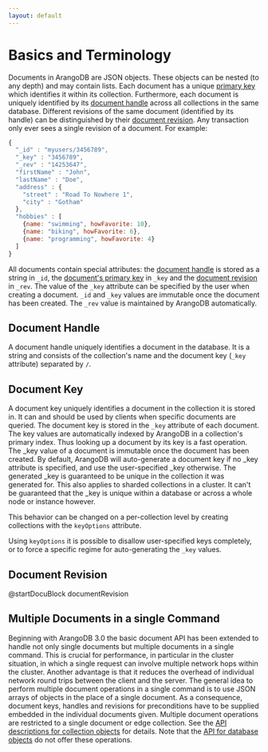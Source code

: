 ```yaml
---
layout: default
---
```

Basics and Terminology
======================

Documents in ArangoDB are JSON objects. These objects can be nested (to
any depth) and may contain lists. Each document has a unique 
[primary key](../../Appendix/Glossary.md#document-key) which 
identifies it within its collection. Furthermore, each document is 
uniquely identified
by its [document handle](../../Appendix/Glossary.md#document-handle) 
across all collections in the same database. Different revisions of
the same document (identified by its handle) can be distinguished by their 
[document revision](../../Appendix/Glossary.md#document-revision).
Any transaction only ever sees a single revision of a document.
For example:

```js
{
  "_id" : "myusers/3456789",
  "_key" : "3456789",
  "_rev" : "14253647",
  "firstName" : "John",
  "lastName" : "Doe",
  "address" : {
    "street" : "Road To Nowhere 1",
    "city" : "Gotham"
  },
  "hobbies" : [
    {name: "swimming", howFavorite: 10},
    {name: "biking", howFavorite: 6},
    {name: "programming", howFavorite: 4}
  ]
}
```

All documents contain special attributes: the 
[document handle](../../Appendix/Glossary.md#document-handle) is stored
as a string in `_id`, the
[document's primary key](../../Appendix/Glossary.md#document-key) in 
`_key` and the 
[document revision](../../Appendix/Glossary.md#document-revision) in
`_rev`. The value of the `_key` attribute can be specified by the user when
creating a document. `_id` and `_key` values are immutable once the document
has been created. The `_rev` value is maintained by ArangoDB automatically.


Document Handle
---------------

A document handle uniquely identifies a document in the database. It
is a string and consists of the collection's name and the document key
(`_key` attribute) separated by `/`.


Document Key
------------

A document key uniquely identifies a document in the collection it is
stored in. It can and should be used by clients when specific documents
are queried. The document key is stored in the `_key` attribute of
each document. The key values are automatically indexed by ArangoDB in
a collection's primary index. Thus looking up a document by its
key is a fast operation. The _key value of a document is
immutable once the document has been created. By default, ArangoDB will
auto-generate a document key if no _key attribute is specified, and use
the user-specified _key otherwise. The generated _key is guaranteed to
be unique in the collection it was generated for. This also applies to
sharded collections in a cluster. It can't be guaranteed that the _key is
unique within a database or across a whole node or instance however.

This behavior can be changed on a per-collection level by creating
collections with the `keyOptions` attribute.

Using `keyOptions` it is possible to disallow user-specified keys
completely, or to force a specific regime for auto-generating the `_key`
values.


Document Revision
-----------------

@startDocuBlock documentRevision

Multiple Documents in a single Command
--------------------------------------

Beginning with ArangoDB 3.0 the basic document API has been extended
to handle not only single documents but multiple documents in a single
command. This is crucial for performance, in particular in the cluster
situation, in which a single request can involve multiple network hops
within the cluster. Another advantage is that it reduces the overhead of
individual network round trips between the client
and the server. The general idea to perform multiple document operations 
in a single command is to use JSON arrays of objects in the place of a 
single document. As a consequence, document keys, handles and revisions
for preconditions have to be supplied embedded in the individual documents
given. Multiple document operations are restricted to a single document
or edge collection. 
See the [API descriptions for collection objects](data-modeling-documents-document-methods.html) 
for details. Note that the [API for database objects](data-modeling-documents-database-methods.html)
do not offer these operations.

